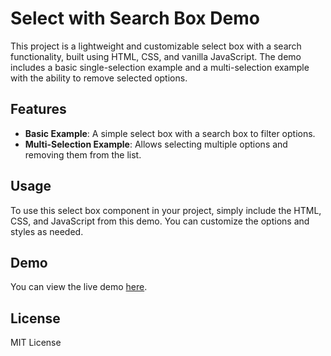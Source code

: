 # Select with Search Box Demo

This project is a lightweight and customizable select box with a search functionality, built using HTML, CSS, and vanilla JavaScript. The demo includes a basic single-selection example and a multi-selection example with the ability to remove selected options.

## Features

- **Basic Example**: A simple select box with a search box to filter options.
- **Multi-Selection Example**: Allows selecting multiple options and removing them from the list.

## Usage

To use this select box component in your project, simply include the HTML, CSS, and JavaScript from this demo. You can customize the options and styles as needed.

## Demo

You can view the live demo [here](https://select-with-search-box.vercel.app/).

## License

MIT License
